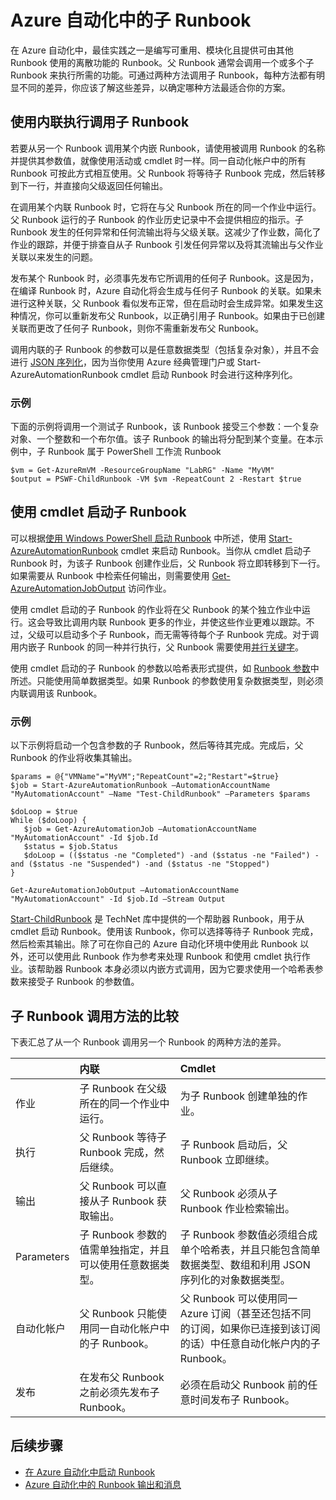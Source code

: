 <properties 
   pageTitle="Azure 自动化中的子 Runbook | Azure"
   description="介绍从 Azure 自动化中的一个 Runbook 启动另一个 Runbook 并在它们之间共享信息的不同方法。"
   services="automation"
   documentationCenter=""
   authors="mgoedtel"
   manager="jwhit"
   editor="tysonn" />
<tags
	ms.service="automation"
	ms.date="05/31/2016"
	wacn.date="07/25/2016"/>

# Azure 自动化中的子 Runbook


在 Azure 自动化中，最佳实践之一是编写可重用、模块化且提供可由其他 Runbook 使用的离散功能的 Runbook。父 Runbook 通常会调用一个或多个子 Runbook 来执行所需的功能。可通过两种方法调用子 Runbook，每种方法都有明显不同的差异，你应该了解这些差异，以确定哪种方法最适合你的方案。

##  使用内联执行调用子 Runbook

若要从另一个 Runbook 调用某个内嵌 Runbook，请使用被调用 Runbook 的名称并提供其参数值，就像使用活动或 cmdlet 时一样。同一自动化帐户中的所有 Runbook 可按此方式相互使用。父 Runbook 将等待子 Runbook 完成，然后转移到下一行，并直接向父级返回任何输出。

在调用某个内联 Runbook 时，它将在与父 Runbook 所在的同一个作业中运行。父 Runbook 运行的子 Runbook 的作业历史记录中不会提供相应的指示。子 Runbook 发生的任何异常和任何流输出将与父级关联。这减少了作业数，简化了作业的跟踪，并便于排查自从子 Runbook 引发任何异常以及将其流输出与父作业关联以来发生的问题。

发布某个 Runbook 时，必须事先发布它所调用的任何子 Runbook。这是因为，在编译 Runbook 时，Azure 自动化将会生成与任何子 Runbook 的关联。如果未进行这种关联，父 Runbook 看似发布正常，但在启动时会生成异常。如果发生这种情况，你可以重新发布父 Runbook，以正确引用子 Runbook。如果由于已创建关联而更改了任何子 Runbook，则你不需重新发布父 Runbook。

调用内联的子 Runbook 的参数可以是任意数据类型（包括复杂对象），并且不会进行 [JSON 序列化](/documentation/articles/automation-starting-a-runbook/#runbook-parameters)，因为当你使用 Azure 经典管理门户或 Start-AzureAutomationRunbook cmdlet 启动 Runbook 时会进行这种序列化。

### 示例

下面的示例将调用一个测试子 Runbook，该 Runbook 接受三个参数：一个复杂对象、一个整数和一个布尔值。该子 Runbook 的输出将分配到某个变量。在本示例中，子 Runbook 属于 PowerShell 工作流 Runbook

	$vm = Get-AzureRmVM -ResourceGroupName "LabRG" -Name "MyVM"
    $output = PSWF-ChildRunbook -VM $vm -RepeatCount 2 -Restart $true

##  使用 cmdlet 启动子 Runbook

可以根据[使用 Windows PowerShell 启动 Runbook](/documentation/articles/automation-starting-a-runbook/#starting-a-runbook-with-windows-powershell) 中所述，使用 [Start-AzureAutomationRunbook](http://msdn.microsoft.com/zh-cn/library/dn690259.aspx) cmdlet 来启动 Runbook。当你从 cmdlet 启动子 Runbook 时，为该子 Runbook 创建作业后，父 Runbook 将立即转移到下一行。如果需要从 Runbook 中检索任何输出，则需要使用 [Get-AzureAutomationJobOutput](http://msdn.microsoft.com/zh-cn/library/dn690268.aspx) 访问作业。

使用 cmdlet 启动的子 Runbook 的作业将在父 Runbook 的某个独立作业中运行。这会导致比调用内联 Runbook 更多的作业，并使这些作业更难以跟踪。不过，父级可以启动多个子 Runbook，而无需等待每个子 Runbook 完成。对于调用内嵌子 Runbook 的同一种并行执行，父 Runbook 需要使用[并行关键字](/documentation/articles/automation-powershell-workflow/#parallel-processing)。

使用 cmdlet 启动的子 Runbook 的参数以哈希表形式提供，如 [Runbook 参数](/documentation/articles/automation-starting-a-runbook/#runbook-parameters)中所述。只能使用简单数据类型。如果 Runbook 的参数使用复杂数据类型，则必须内联调用该 Runbook。

### 示例

以下示例将启动一个包含参数的子 Runbook，然后等待其完成。完成后，父 Runbook 的作业将收集其输出。

	$params = @{"VMName"="MyVM";"RepeatCount"=2;"Restart"=$true} 
	$job = Start-AzureAutomationRunbook –AutomationAccountName "MyAutomationAccount" –Name "Test-ChildRunbook" –Parameters $params
	
	$doLoop = $true
	While ($doLoop) {
	   $job = Get-AzureAutomationJob –AutomationAccountName "MyAutomationAccount" -Id $job.Id
	   $status = $job.Status
	   $doLoop = (($status -ne "Completed") -and ($status -ne "Failed") -and ($status -ne "Suspended") -and ($status -ne "Stopped") 
	}
	
	Get-AzureAutomationJobOutput –AutomationAccountName "MyAutomationAccount" -Id $job.Id –Stream Output

[Start-ChildRunbook](http://gallery.technet.microsoft.com/scriptcenter/Start-Azure-Automation-1ac858a9) 是 TechNet 库中提供的一个帮助器 Runbook，用于从 cmdlet 启动 Runbook。使用该 Runbook，你可以选择等待子 Runbook 完成，然后检索其输出。除了可在你自己的 Azure 自动化环境中使用此 Runbook 以外，还可以使用此 Runbook 作为参考来处理 Runbook 和使用 cmdlet 执行作业。该帮助器 Runbook 本身必须以内嵌方式调用，因为它要求使用一个哈希表参数来接受子 Runbook 的参数值。

## 子 Runbook 调用方法的比较

下表汇总了从一个 Runbook 调用另一个 Runbook 的两种方法的差异。

| | 内联| Cmdlet|
|:---|:---|:---|
|作业|子 Runbook 在父级所在的同一个作业中运行。|为子 Runbook 创建单独的作业。|
|执行|父 Runbook 等待子 Runbook 完成，然后继续。|子 Runbook 启动后，父 Runbook 立即继续。|
|输出|父 Runbook 可以直接从子 Runbook 获取输出。|父 Runbook 必须从子 Runbook 作业检索输出。|
|Parameters|子 Runbook 参数的值需单独指定，并且可以使用任意数据类型。|子 Runbook 参数值必须组合成单个哈希表，并且只能包含简单数据类型、数组和利用 JSON 序列化的对象数据类型。|
|自动化帐户|父 Runbook 只能使用同一自动化帐户中的子 Runbook。|父 Runbook 可以使用同一 Azure 订阅（甚至还包括不同的订阅，如果你已连接到该订阅的话）中任意自动化帐户内的子 Runbook。|
|发布|在发布父 Runbook 之前必须先发布子 Runbook。|必须在启动父 Runbook 前的任意时间发布子 Runbook。|

## 后续步骤

- [在 Azure 自动化中启动 Runbook](/documentation/articles/automation-starting-a-runbook/)
- [Azure 自动化中的 Runbook 输出和消息](/documentation/articles/automation-runbook-output-and-messages/)

<!---HONumber=Mooncake_0718_2016-->